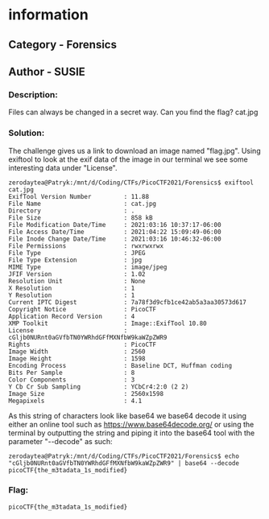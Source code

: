# information
## Category - Forensics
## Author - SUSIE

### Description: 
Files can always be changed in a secret way. Can you find the flag? cat.jpg

### Solution:
The challenge gives us a link to download an image named "flag.jpg". Using exiftool to look at the exif data of the image in our terminal we see some interesting data under
"License".
```
zerodaytea@Patryk:/mnt/d/Coding/CTFs/PicoCTF2021/Forensics$ exiftool cat.jpg
ExifTool Version Number         : 11.88
File Name                       : cat.jpg
Directory                       : .
File Size                       : 858 kB
File Modification Date/Time     : 2021:03:16 10:37:17-06:00
File Access Date/Time           : 2021:04:22 15:09:49-06:00
File Inode Change Date/Time     : 2021:03:16 10:46:32-06:00
File Permissions                : rwxrwxrwx
File Type                       : JPEG
File Type Extension             : jpg
MIME Type                       : image/jpeg
JFIF Version                    : 1.02
Resolution Unit                 : None
X Resolution                    : 1
Y Resolution                    : 1
Current IPTC Digest             : 7a78f3d9cfb1ce42ab5a3aa30573d617
Copyright Notice                : PicoCTF
Application Record Version      : 4
XMP Toolkit                     : Image::ExifTool 10.80
License                         : cGljb0NURnt0aGVfbTN0YWRhdGFfMXNfbW9kaWZpZWR9
Rights                          : PicoCTF
Image Width                     : 2560
Image Height                    : 1598
Encoding Process                : Baseline DCT, Huffman coding
Bits Per Sample                 : 8
Color Components                : 3
Y Cb Cr Sub Sampling            : YCbCr4:2:0 (2 2)
Image Size                      : 2560x1598
Megapixels                      : 4.1
```
As this string of characters look like base64 we base64 decode it using either an online tool such as https://www.base64decode.org/ or using the terminal by outputting 
the string and piping it into the base64 tool with the parameter "--decode" as such:
```
zerodaytea@Patryk:/mnt/d/Coding/CTFs/PicoCTF2021/Forensics$ echo "cGljb0NURnt0aGVfbTN0YWRhdGFfMXNfbW9kaWZpZWR9" | base64 --decode
picoCTF{the_m3tadata_1s_modified}
```

### Flag:
```
picoCTF{the_m3tadata_1s_modified}
```
